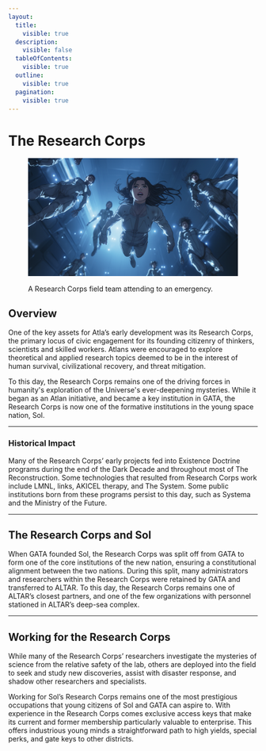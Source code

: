 ```yaml
---
layout:
  title:
    visible: true
  description:
    visible: false
  tableOfContents:
    visible: true
  outline:
    visible: true
  pagination:
    visible: true
---
```


# The Research Corps

<figure><img src="../../../.gitbook/assets/helios-1.png" alt=""><figcaption><p>A Research Corps field team attending to an emergency.</p></figcaption></figure>

## Overview

One of the key assets for Atla’s early development was its Research Corps, the primary locus of civic engagement for its founding citizenry of thinkers, scientists and skilled workers. Atlans were encouraged to explore theoretical and applied research topics deemed to be in the interest of human survival, civilizational recovery, and threat mitigation.

To this day, the Research Corps remains one of the driving forces in humanity's exploration of the Universe's ever-deepening mysteries. While it began as an Atlan initiative, and became a key institution in GATA, the Research Corps is now one of the formative institutions in the young space nation, Sol.

***

### Historical Impact

Many of the Research Corps’ early projects fed into Existence Doctrine programs during the end of the Dark Decade and throughout most of The Reconstruction. Some technologies that resulted from Research Corps work include LMNL, links, AKICEL therapy, and The System. Some public institutions born from these programs persist to this day, such as Systema and the Ministry of the Future.

***

## The Research Corps and Sol

When GATA founded Sol, the Research Corps was split off from GATA to form one of the core institutions of the new nation, ensuring a constitutional alignment between the two nations. During this split, many administrators and researchers within the Research Corps were retained by GATA and transferred to ALTAR. To this day, the Research Corps remains one of ALTAR’s closest partners, and one of the few organizations with personnel stationed in ALTAR’s deep-sea complex.

***

## Working for the Research Corps

While many of the Research Corps’ researchers investigate the mysteries of science from the relative safety of the lab, others are deployed into the field to seek and study new discoveries, assist with disaster response, and shadow other researchers and specialists.

Working for Sol’s Research Corps remains one of the most prestigious occupations that young citizens of Sol and GATA can aspire to. With experience in the Research Corps comes exclusive access keys that make its current and former membership particularly valuable to enterprise. This offers industrious young minds a straightforward path to high yields, special perks, and gate keys to other districts.
